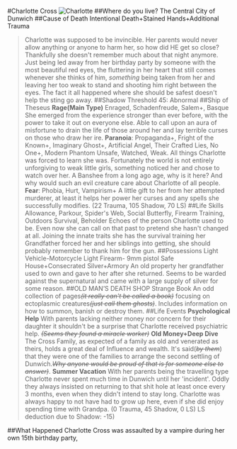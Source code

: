 #Charlotte Cross
![Charlotte](https://static.zerochan.net/Suigintou.full.2499109.png)
##Where do you live?
The Central City of Dunwich
##Cause of Death
Intentional Death+Stained Hands+Additional Trauma
>Charlotte was supposed to be invincible. Her parents would never allow anything or anyone to harm her, so how did HE get so close? Thankfully she doesn't remember much about that night anymore. Just being led away from her birthday party by someone with the most beautiful red eyes, the fluttering in her heart that still comes whenever she thinks of him, *something* being taken from her and leaving her too weak to stand and shooting him right between the eyes. The fact it all happened where she should be safest doesn't help the sting go away.
##Shadow Threshold
45: Abnormal
##Ship of Theseus
**Rage(Main Type)**
Enraged, Schadenfreude, Salem+, Basque
>She emerged from the experience stronger than ever before, with the power to take it out on everyone else. Able to call upon an aura of misfortune to drain the life of those around her and lay terrible curses on those who draw her ire.
**Paranoia**:
Propaganda+, Fright of the Known+, Imaginary Ghost+, Artificial Angel, Their Crafted Lies, No One+, Modern Phantom
>Unsafe, Watched, Weak. All things Charlotte was forced to learn she was. Fortunately the world is not entirely unforgiving to weak little girls, something noticed her and chose to watch over her. A Banshee from a long ago age, why is it here? And why would such an evil creature care about Charlotte of all people.
**Fear**:
Phobia, Hurt, Vampirism+
>A little gift to her from her attempted murderer, at least it helps her power her curses and any spells she successfully modifies.
(22 Trauma, 105 Shadow, 70 LS)
##Life Skills
Allowance, Parkour, Spider's Web, Social Butterfly, Firearm Training, Outdoors Survival, Beholder
>Echoes of the person Charlotte used to be. Even now she can call on that past to pretend she hasn't changed at all. Joining the innate traits she has the survival training her Grandfather forced her and her siblings into getting, she should probably remember to thank him for the gun.
##Possessions
Light Vehicle-Motorcycle
Light Firearm- 9mm pistol
Safe House+Consecrated Silver+Armory
>An old property her grandfather used to own and gave to her after she returned. Seems to be warded against the supernatural and came with a large supply of silver for some reason.
##OLD MAN’S DEATH SHOP
Strange Book
>An odd collection of pages~~*(it really can't be called a book)*~~ focusing on ectoplasmic creatures~~*(just call them ghosts)*~~. Includes information on how to summon, banish or destroy them. 
##Life Events
**Psychological Help**
>With parents lacking neither money nor concern for their daughter it shouldn't be a surprise that Charlotte received psychiatric help. ~~*(Seems they found a miracle worker)*~~
**Old Money+Deep Dive**
>The Cross Family, as expected of a family as old and venerated as theirs, holds a great deal of Influence and wealth. It's said(~~*by them*~~) that they were one of the families to arrange the second settling of Dunwich.~~*Why anyone would be proud of that is for someone else to answer)*~~.
**Summer Vacation**
>With her parents being the travelling type Charlotte never spent much time in Dunwich until her 'incident'. Oddly they always insisted on returning to that shit hole at least once every 3 months, even when they didn't intend to stay long. Charlotte was always happy to not have had to grow up here, even if she did enjoy spending time with Grandpa.
(0 Trauma, 45 Shadow, 0 LS)
LS deduction due to Shadow: -15)

##What Happened
Charlotte Cross was assaulted by a vampire during her own 15th birthday party,